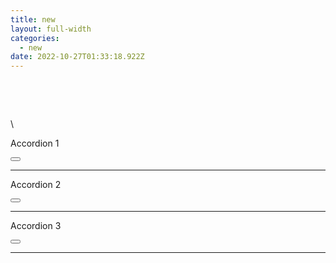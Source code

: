 ```yaml
---
title: new
layout: full-width
categories:
  - new
date: 2022-10-27T01:33:18.922Z
---
```

<!--StartFragment-->

<!DOCTYPE html>

<html>

  <head>

    <script src="https://cdn.tailwindcss.com">

    </script>

\    <meta charset="UTF-8">
    <meta http-equiv="X-UA-Compatible" content="IE=edge">
    <meta name="viewport" content="width=device-width, initial-scale=1.0">
    <title>Tailwind Accordion Tutorial</title>
    <script src="https://cdn.tailwindcss.com"></script>
    <script src="//unpkg.com/alpinejs" defer></script>
    <style>
        [x-cloak]{
            display: none;
        }
    </style>
</head>
<body>
    <!-- <p class="text-5xl">Tailwind Accordion Tutorial</p> -->
    <div x-data="{open:false}" class="w-\\\[60vw] mx-auto bg-red-50 mt-16">
        <div class="flex justify-between items-center bg-red-200">
            <p class="px-4">Accordion 1</p>
            <button @click="open=!open" x-html="open ? '-' :'+' " class="px-2 text-black hover:text-gray-500 font-bold text-3xl"></button>
        </div>
        <div x-show="open" x-cloak  class="mx-4 py-4" x-transition>Lorem ipsum dolor sit amet consectetur, adipisicing elit. Dicta repudiandae ut dolores totam nobis molestias!</div>
        <hr class="h-[0.1rem] bg-slate-500">
    </div>
    <div x-data="{open:false}" class="w-\\\[60vw] mx-auto  bg-red-50">
        <div class="flex justify-between items-center bg-red-200">
            <p class="px-4">Accordion 2</p>
            <button @click="open=!open" x-html="open ? '-' :'+' " class="px-2 text-black hover:text-gray-500 font-bold text-3xl"></button>
        </div>
        <div x-show="open" x-cloak class="mx-4 py-4" x-transition>Lorem ipsum dolor sit amet consectetur, adipisicing elit. Dicta repudiandae ut dolores totam nobis molestias!</div>
        <hr class="h-[0.1rem] bg-slate-500">
    </div>
    <div x-data="{open:false}" class="w-\\\[60vw] mx-auto  bg-red-50">
        <div class="flex justify-between items-center bg-red-200">
            <p class="px-4">Accordion 3</p>
            <button @click="open=!open" x-html="open ? '-' :'+' " class="px-2 text-black hover:text-gray-500 font-bold text-3xl"></button>
        </div>
        <div x-show="open" x-cloak class="mx-4 py-4" x-transition>Lorem ipsum dolor sit amet consectetur, adipisicing elit. Dicta repudiandae ut dolores totam nobis molestias!</div>
        <hr>
    </div>
</body>
</html>